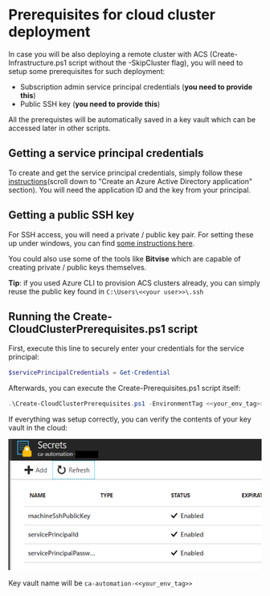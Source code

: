 # Prerequisites for cloud cluster deployment

In case you will be also deploying a remote cluster with ACS (Create-Infrastructure.ps1 script without the -SkipCluster flag), you will need to setup some prerequisites for such deployment:

- Subscription admin service principal credentials (**you need to provide this**)
- Public SSH key (**you need to provide this**)

All the prerequistes will be automatically saved in a key vault which can be accessed later in other scripts.

## Getting a service principal credentials

To create and get the service principal credentials, simply follow these [instructions](https://docs.microsoft.com/en-us/azure/azure-resource-manager/resource-group-create-service-principal-portal)(scroll down to "Create an Azure Active Directory application" section). You will need the application ID and the key from your principal.

## Getting a public SSH key

For SSH access, you will need a private / public key pair. For setting these up under windows, you can find [some instructions here](https://docs.microsoft.com/en-us/azure/virtual-machines/linux/ssh-from-windows).

You could also use some of the tools like **Bitvise** which are capable of creating private / public keys themselves. 

**Tip**: if you used Azure CLI to provision ACS clusters already, you can simply reuse the public key found in `C:\Users\<<your user>>\.ssh`

## Running the Create-CloudClusterPrerequisites.ps1 script

First, execute this line to securely enter your credentials for the service principal:

```powershell
$servicePrincipalCredentials = Get-Credential
```

Afterwards, you can execute the Create-Prerequisites.ps1 script itself: 

``` powershell
.\Create-CloudClusterPrerequisites.ps1 -EnvironmentTag <<your_env_tag>> -MachineSshPublicKey "ssh-rsa AAAA...6SkIQ0opBt" -ServicePrincipalCredentials $servicePrincipalCredentials
```

If everything was setup correctly, you can verify the contents of your key vault in the cloud:

![Secrets inside key vault](keyvault_with_secrets.png)

Key vault name will be `ca-automation-<<your_env_tag>>`